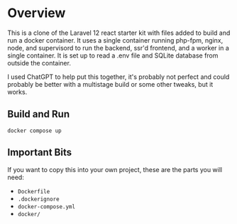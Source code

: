 # Overview

This is a clone of the Laravel 12 react starter kit with files added to build and run a docker container.
It uses a single container running php-fpm, nginx, node, and supervisord to run the backend, ssr'd frontend, and a
worker in a single container.  It is set up to read a .env file and SQLite database from outside the container.

I used ChatGPT to help put this together, it's probably not perfect and could probably be better with a multistage build
or some other tweaks, but it works.

## Build and Run

`docker compose up`

## Important Bits

If you want to copy this into your own project, these are the parts you will need:

- `Dockerfile`
- `.dockerignore`
- `docker-compose.yml`
- `docker/`

